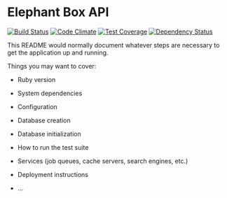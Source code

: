 # Elephant Box API

[![Build Status](https://travis-ci.org/mukopikmin/elephant-box-api.svg?branch=master)](https://travis-ci.org/mukopikmin/elephant-box-api)
[![Code Climate](https://codeclimate.com/github/mukopikmin/elephant-box-api/badges/gpa.svg)](https://codeclimate.com/github/mukopikmin/elephant-box-api)
[![Test Coverage](https://codeclimate.com/github/mukopikmin/elephant-box-api/badges/coverage.svg)](https://codeclimate.com/github/mukopikmin/elephant-box-api/coverage)
[![Dependency Status](https://gemnasium.com/badges/github.com/mukopikmin/elephant-box-api.svg)](https://gemnasium.com/github.com/mukopikmin/elephant-box-api)

This README would normally document whatever steps are necessary to get the
application up and running.

Things you may want to cover:

* Ruby version

* System dependencies

* Configuration

* Database creation

* Database initialization

* How to run the test suite

* Services (job queues, cache servers, search engines, etc.)

* Deployment instructions

* ...
